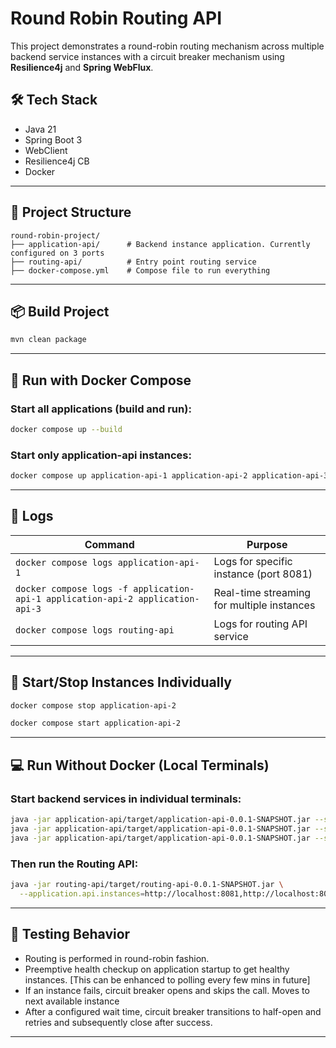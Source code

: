 # Round Robin Routing API

This project demonstrates a round-robin routing mechanism across multiple backend service instances with a circuit breaker mechanism using **Resilience4j** and **Spring WebFlux**.

## 🛠 Tech Stack

- Java 21
- Spring Boot 3
- WebClient
- Resilience4j CB
- Docker

---

## 🚀 Project Structure

```
round-robin-project/
├── application-api/      # Backend instance application. Currently configured on 3 ports
├── routing-api/          # Entry point routing service
├── docker-compose.yml    # Compose file to run everything
```

---

## 📦 Build Project

```bash
mvn clean package
```

---

## 🐳 Run with Docker Compose

### Start all applications (build and run):

```bash
docker compose up --build
```

### Start only application-api instances:

```bash
docker compose up application-api-1 application-api-2 application-api-3
```

---

## 📜 Logs

| Command                                                                       | Purpose                                    |
|-------------------------------------------------------------------------------| ------------------------------------------ |
| `docker compose logs application-api-1`                                       | Logs for specific instance (port 8081)     |
| `docker compose logs -f application-api-1 application-api-2 application-api-3` | Real-time streaming for multiple instances |
| `docker compose logs routing-api`                                             | Logs for routing API service               |

---

## 🔁 Start/Stop Instances Individually

```bash
docker compose stop application-api-2

docker compose start application-api-2
```

---

## 💻 Run Without Docker (Local Terminals)

### Start backend services in individual terminals:

```bash
java -jar application-api/target/application-api-0.0.1-SNAPSHOT.jar --server.port=8081
java -jar application-api/target/application-api-0.0.1-SNAPSHOT.jar --server.port=8082
java -jar application-api/target/application-api-0.0.1-SNAPSHOT.jar --server.port=8083
```

### Then run the Routing API:

```bash
java -jar routing-api/target/routing-api-0.0.1-SNAPSHOT.jar \
  --application.api.instances=http://localhost:8081,http://localhost:8082,http://localhost:8083
```

---

## 🧪 Testing Behavior

- Routing is performed in round-robin fashion.
- Preemptive health checkup on application startup to get healthy instances. [This can be enhanced to polling every few mins in future]
- If an instance fails, circuit breaker opens and skips the call. Moves to next available instance
- After a configured wait time, circuit breaker transitions to half-open and retries and subsequently close after success.

---


